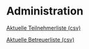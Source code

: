 # Administration

[Aktuelle Teilnehmerliste (csv)](teilnehmer.csv)

[Aktuelle Betreuerliste (csv)](betreuer.csv)
